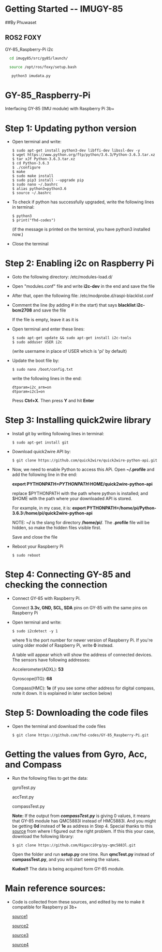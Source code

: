 # Getting Started -- IMUGY-85
##By Phuwaset 
## ROS2 FOXY

GY-85_Raspberry-Pi i2c 

```bash
  cd imugy85/src/gy85/launch/
```

```bash
  source /opt/ros/foxy/setup.bash
```
```bash
   python3 imudata.py 
```

# GY-85_Raspberry-Pi
Interfacing GY-85 (IMU module) with Raspberry Pi 3b+


# Step 1: Updating python version

- Open terminal and write:

      $ sudo apt-get install python3-dev libffi-dev libssl-dev -y
      $ wget https://www.python.org/ftp/python/3.6.3/Python-3.6.3.tar.xz
      $ tar xJf Python-3.6.3.tar.xz
      $ cd Python-3.6.3
      $ ./configure
      $ make
      $ sudo make install
      $ sudo pip3 install --upgrade pip
      $ sudo nano ~/.bashrc
      $ alias python3=python3.6
      $ source ~/.bashrc
- To check if python has successfully upgraded, write the following lines in terminal:

      $ python3
      $ print("fhd-codes")
        
  (if the message is printed on the terminal, you have python3 installed now.)
- Close the terminal

# Step 2: Enabling i2c on Raspberry Pi
- Goto the following directory:      /etc/modules-load.d/
- Open "modules.conf" file and write **i2c-dev** in the end and save the file
- After that, open the following file:  /etc/modprobe.d/raspi-blacklist.conf
- Comment the line (by adding # in the start) that says **blacklist i2c-bcm2708** and save the file

  If the file is empty, leave it as it is
- Open terminal and enter these lines:

      $ sudo apt-get update && sudo apt-get install i2c-tools    
      $ sudo adduser USER i2c       

  (write username in place of USER which is 'pi' by default)
        
- Update the boot file by:

      $ sudo nano /boot/config.txt
  write the following lines in the end:

      dtparam=i2c_arm=on
      dtparam=i2c1=on
  Press **Ctrl+X**. Then press **Y** and hit **Enter** 

# Step 3: Installing quick2wire library
- Install git by writing following lines in terminal:

      $ sudo apt-get install git
      
- Download quick2wire API by:

      $ git clone https://github.com/quick2wire/quick2wire-python-api.git

- Now, we need to enable Python to access this APi. 
  Open **~/.profile** and add the following line in the end:
    
    **export PYTHONPATH=$PYTHONPATH:$HOME/quick2wire-python-api**
    
    replace $PYTHONPATH with the path where python is installed; and $HOME with the path where your downloaded API is stored.
    
  For example, in my case, it is: **export PYTHONPATH=/home/pi/Python-3.6.3:/home/pi/quick2wire-python-api**
    
  NOTE: **~/** is the slang for directory **/home/pi/**. The **.profile** file will be hidden, so make the hidden files visible first.
  
  Save and close the file
  
- Reboot your Raspberry Pi

      $ sudo reboot

# Step 4: Connecting GY-85 and checking the connection

- Connect GY-85 with Raspberry Pi.

  Connect **3.3v, GND, SCL, SDA** pins on GY-85 with the same pins on Raspberry Pi
- Open terminal and write:

      $ sudo i2cdetect -y 1
   
   where **1** is the port number for newer version of Raspberry Pi. If you're using older model of Raspberry Pi, write **0** instead.
   
   A table will appear which will show the address of connected devices. The sensors have following addresses:
   
   Accelerometer(ADXL): **53**
   
   Gyroscope(ITG): **68**
   
   Compass(HMC): **1e**       (if you see some other address for digital compass, note it down. It is explained in later section below)
   
   
# Step 5: Downloading the code files

- Open the terminal and download the code files

      $ git clone https://github.com/fhd-codes/GY-85_Raspberry-Pi.git
      
# Getting the values from Gyro, Acc, and Compass

- Run the following files to get the data:
  
  gyroTest.py     
  
  accTest.py     
  
  compassTest.py
  
  **Note:** If the output from __*compassTest.py*__ is giving 0 values, it means that GY-85 module has QMC5883l instead of HMC5883l. And you might be getting **0d** instead of **1e** as address in Step 4. Special thanks to this [source](https://forum.arduino.cc/index.php?topic=519387.0) from where I figured out the right problem. If this this your case, download the following library:
  
      $ git clone https://github.com/RigacciOrg/py-qmc5883l.git
      
  Open the folder and run **setup.py** one time. Run **qmcTest.py** instead of **compassTest.py**, and you will start seeing the values.
  
  **Kudos!!** The data is being acquired form GY-85 module.
  
 
# Main reference sources:

- Code is collected from these sources, and edited by me to make it compatible for Raspberry pi 3b+
  
  [source1](https://topic.alibabacloud.com/a/raspberry-pi-connects-9-axis-imu-sensor-gy-85-module_8_8_32153608.html)
  
  [source2](https://elinux.org/RPi_ADC_I2C_Python)
  
  [source3](https://topic.alibabacloud.com/a/raspberry-pi-connects-9-axis-imu-sensor-gy-85-module_8_8_32153608.html)
  
  [source4](http://www.knight-of-pi.org/installing-python3-6-on-a-raspberry-pi/)

